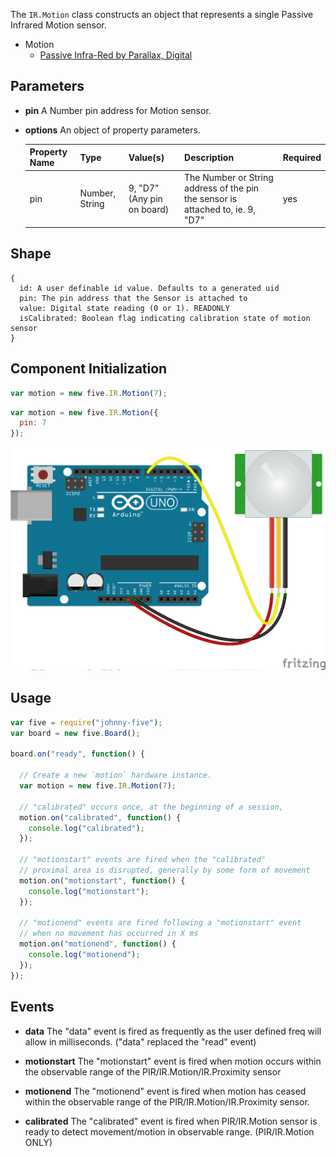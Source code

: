 The `IR.Motion` class constructs an object that represents a single Passive Infrared Motion sensor.

- Motion
    - [Passive Infra-Red by Parallax, Digital](http://www.parallax.com/tabid/768/productid/83/default.aspx)

## Parameters

- **pin** A Number pin address for Motion sensor.

- **options** An object of property parameters.
  <table>
    <thead>
      <tr>
        <th>Property Name</th>
        <th>Type</th>
        <th>Value(s)</th>
        <th>Description</th>
        <th>Required</th>
      </tr>
    </thead>
    <tbody>
      <tr>
        <td>pin</td>
        <td>Number, String</td>
        <td>9, "D7" (Any pin on board)</td>
        <td>The Number or String address of the pin the sensor is attached to, ie. 9, "D7"</td>
        <td>yes</td>
      </tr>
    </tbody>
  </table>


## Shape

```
{ 
  id: A user definable id value. Defaults to a generated uid
  pin: The pin address that the Sensor is attached to
  value: Digital state reading (0 or 1). READONLY
  isCalibrated: Boolean flag indicating calibration state of motion sensor 
}

```


## Component Initialization


```js
var motion = new five.IR.Motion(7);
```

```js
var motion = new five.IR.Motion({
  pin: 7
});
```

![IR.Motion](https://github.com/rwaldron/johnny-five/raw/master/docs/breadboard/ir-motion.png)

## Usage
```js
var five = require("johnny-five");
var board = new five.Board();

board.on("ready", function() {

  // Create a new `motion` hardware instance.
  var motion = new five.IR.Motion(7);

  // "calibrated" occurs once, at the beginning of a session,
  motion.on("calibrated", function() {
    console.log("calibrated");
  });

  // "motionstart" events are fired when the "calibrated"
  // proximal area is disrupted, generally by some form of movement
  motion.on("motionstart", function() {
    console.log("motionstart");
  });

  // "motionend" events are fired following a "motionstart" event
  // when no movement has occurred in X ms
  motion.on("motionend", function() {
    console.log("motionend");
  });
});
```

## Events

- **data** The "data" event is fired as frequently as the user defined freq will allow in milliseconds. ("data" replaced the "read" event)

- **motionstart** The "motionstart" event is fired when motion occurs within the observable range of the PIR/IR.Motion/IR.Proximity sensor

- **motionend** The "motionend" event is fired when motion has ceased within the observable range of the PIR/IR.Motion/IR.Proximity sensor.

- **calibrated** The "calibrated" event is fired when PIR/IR.Motion sensor is ready to detect movement/motion in observable range. (PIR/IR.Motion ONLY)